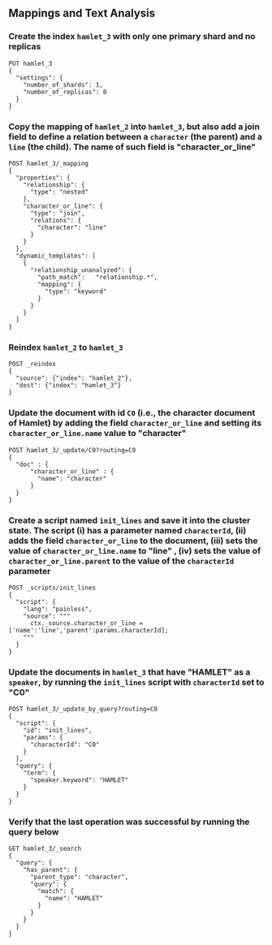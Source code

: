 ## Mappings and Text Analysis

### Create the index `hamlet_3` with only one primary shard and no replicas

```
PUT hamlet_3
{
  "settings": {
    "number_of_shards": 1,
    "number_of_replicas": 0
  }
}
```

### Copy the mapping of `hamlet_2` into `hamlet_3`, but also add a join field to define a relation between a `character` (the parent) and a `line` (the child). The name of such field is "character_or_line"

```
POST hamlet_3/_mapping
{
  "properties": {
    "relationship": {
      "type": "nested"
    },
    "character_or_line": {
      "type": "join",
      "relations": {
        "character": "line"
      }
    }
  },
  "dynamic_templates": [
    {
      "relationship_unanalyzed": {
        "path_match":   "relationship.*",
        "mapping": {
          "type": "keyword"
        }
      }
    }
  ]
}
```

### Reindex `hamlet_2` to `hamlet_3`

```
POST _reindex
{
  "source": {"index": "hamlet_2"},
  "dest": {"index": "hamlet_3"}
}
```

### Update the document with id `C0` (i.e., the character document of Hamlet) by adding the field `character_or_line` and setting its `character_or_line.name` value to "character"

```
POST hamlet_3/_update/C0?routing=C0
{
  "doc" : {
      "character_or_line" : {
        "name": "character"
      }
  }
}
```

### Create a script named `init_lines` and save it into the cluster state. The script (i) has a parameter named `characterId`, (ii) adds the field `character_or_line` to the document, (iii) sets the value of `character_or_line.name` to "line" , (iv) sets the value of `character_or_line.parent` to the value of the `characterId` parameter

```
POST _scripts/init_lines
{
  "script": {
    "lang": "painless",
    "source": """
      ctx._source.character_or_line = ['name':'line','parent':params.characterId];
    """
  }
}
```

### Update the documents in `hamlet_3` that have "HAMLET" as a `speaker`, by running the `init_lines` script with `characterId` set to "C0"

```
POST hamlet_3/_update_by_query?routing=C0
{
  "script": {
    "id": "init_lines",
    "params": {
      "characterId": "C0"
    }
  },
  "query": { 
    "term": {
      "speaker.keyword": "HAMLET"
    }
  }
}
```

### Verify that the last operation was successful by running the query below

```
GET hamlet_3/_search
{
  "query": {
    "has_parent": {
      "parent_type": "character",
      "query": {
        "match": {
          "name": "HAMLET"
        }
      }
    }
  }
}
```